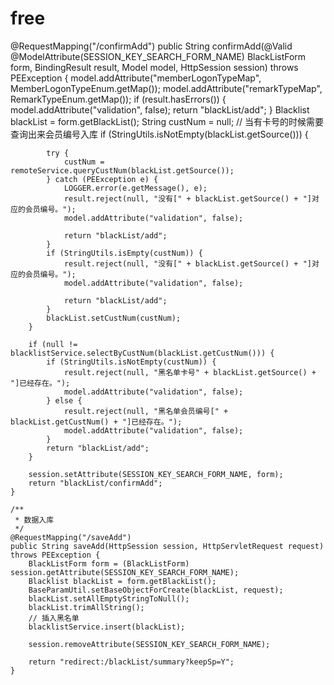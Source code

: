 # free
 @RequestMapping("/confirmAdd")
    public String confirmAdd(@Valid @ModelAttribute(SESSION_KEY_SEARCH_FORM_NAME) BlackListForm form,
            BindingResult result, Model model, HttpSession session) throws PEException {
        model.addAttribute("memberLogonTypeMap", MemberLogonTypeEnum.getMap());
        model.addAttribute("remarkTypeMap", RemarkTypeEnum.getMap());
        if (result.hasErrors()) {
            model.addAttribute("validation", false);
            return "blackList/add";
        }
        Blacklist blackList = form.getBlackList();
        String custNum = null;
        // 当有卡号的时候需要查询出来会员编号入库
        if (StringUtils.isNotEmpty(blackList.getSource())) {

            try {
                custNum = remoteService.queryCustNum(blackList.getSource());
            } catch (PEException e) {
                LOGGER.error(e.getMessage(), e);
                result.reject(null, "没有[" + blackList.getSource() + "]对应的会员编号。");
                model.addAttribute("validation", false);

                return "blackList/add";
            }
            if (StringUtils.isEmpty(custNum)) {
                result.reject(null, "没有[" + blackList.getSource() + "]对应的会员编号。");
                model.addAttribute("validation", false);

                return "blackList/add";
            }
            blackList.setCustNum(custNum);
        }

        if (null != blacklistService.selectByCustNum(blackList.getCustNum())) {
            if (StringUtils.isNotEmpty(custNum)) {
                result.reject(null, "黑名单卡号" + blackList.getSource() + "]已经存在。");
                model.addAttribute("validation", false);
            } else {
                result.reject(null, "黑名单会员编号[" + blackList.getCustNum() + "]已经存在。");
                model.addAttribute("validation", false);
            }
            return "blackList/add";
        }

        session.setAttribute(SESSION_KEY_SEARCH_FORM_NAME, form);
        return "blackList/confirmAdd";
    }

    /**
     * 数据入库
     */
    @RequestMapping("/saveAdd")
    public String saveAdd(HttpSession session, HttpServletRequest request) throws PEException {
        BlackListForm form = (BlackListForm) session.getAttribute(SESSION_KEY_SEARCH_FORM_NAME);
        Blacklist blackList = form.getBlackList();
        BaseParamUtil.setBaseObjectForCreate(blackList, request);
        blackList.setAllEmptyStringToNull();
        blackList.trimAllString();
        // 插入黑名单
        blacklistService.insert(blackList);

        session.removeAttribute(SESSION_KEY_SEARCH_FORM_NAME);

        return "redirect:/blackList/summary?keepSp=Y";
    }
